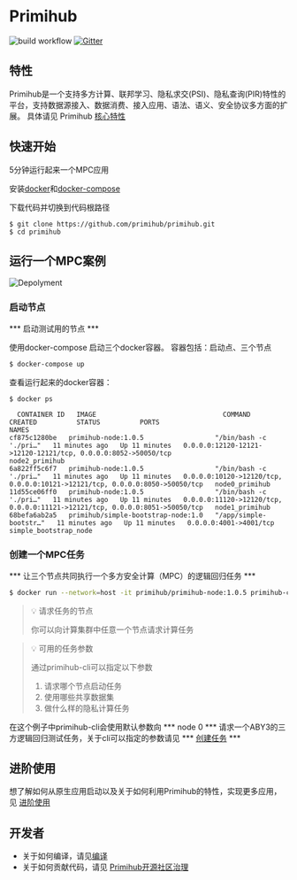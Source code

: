 # Primihub 
![build workflow](https://github.com/primihub/primihub/actions/workflows/main.yml/badge.svg?branch=master)
[![Gitter](https://badges.gitter.im/primihub/community.svg)](https://gitter.im/primihub/community?utm_source=badge&utm_medium=badge&utm_campaign=pr-badge)
## 特性
 Primihub是一个支持多方计算、联邦学习、隐私求交(PSI)、隐私查询(PIR)特性的平台，支持数据源接入、数据消费、接入应用、语法、语义、安全协议多方面的扩展。 具体请见 Primihub [核心特性](http://docs.primihub.com/docs/category/%E6%A0%B8%E5%BF%83%E7%89%B9%E6%80%A7)

## 快速开始

5分钟运行起来一个MPC应用


安装[docker](https://docs.docker.com/install/overview/)和[docker-compose](https://docs.docker.com/compose/install/)

下载代码并切换到代码根路径

```
$ git clone https://github.com/primihub/primihub.git
$ cd primihub
```


## 运行一个MPC案例
![Depolyment](doc/tutorial-depolyment.jpg)


### 启动节点
 

 *** 启动测试用的节点 *** 
   
   使用docker-compose 启动三个docker容器。
   容器包括：启动点、三个节点

  ```bash
  $ docker-compose up
  ```

查看运行起来的docker容器：

```bash
$ docker ps
```
```
  CONTAINER ID   IMAGE                                COMMAND                  CREATED          STATUS          PORTS                                                                         NAMES
cf875c1280be   primihub-node:1.0.5                  "/bin/bash -c './pri…"   11 minutes ago   Up 11 minutes   0.0.0.0:12120-12121->12120-12121/tcp, 0.0.0.0:8052->50050/tcp                 node2_primihub
6a822ff5c6f7   primihub-node:1.0.5                  "/bin/bash -c './pri…"   11 minutes ago   Up 11 minutes   0.0.0.0:10120->12120/tcp, 0.0.0.0:10121->12121/tcp, 0.0.0.0:8050->50050/tcp   node0_primihub
11d55ce06ff0   primihub-node:1.0.5                  "/bin/bash -c './pri…"   11 minutes ago   Up 11 minutes   0.0.0.0:11120->12120/tcp, 0.0.0.0:11121->12121/tcp, 0.0.0.0:8051->50050/tcp   node1_primihub
68befa6ab2a5   primihub/simple-bootstrap-node:1.0   "/app/simple-bootstr…"   11 minutes ago   Up 11 minutes   0.0.0.0:4001->4001/tcp                                                        simple_bootstrap_node

```                                                   


### 创建一个MPC任务

*** 让三个节点共同执行一个多方安全计算（MPC）的逻辑回归任务 ***


```bash
$ docker run --network=host -it primihub/primihub-node:1.0.5 primihub-cli --server=127.0.0.1:8050
```

> 💡 请求任务的节点
>  
> 你可以向计算集群中任意一个节点请求计算任务
>

> 💡 可用的任务参数
> 
> 通过primihub-cli可以指定以下参数
>  1. 请求哪个节点启动任务
>  2. 使用哪些共享数据集
>  3. 做什么样的隐私计算任务
 
在这个例子中primihub-cli会使用默认参数向 *** node 0 *** 请求一个ABY3的三方逻辑回归测试任务，关于cli可以指定的参数请见  *** [创建任务]([http://docs.primihub.com/docs/advance-usage/create-tasks](https://docs.primihub.com/docs/category/%E5%88%9B%E5%BB%BA%E4%BB%BB%E5%8A%A1)) ***



## 进阶使用
  想了解如何从原生应用启动以及关于如何利用Primihub的特性，实现更多应用，见 [进阶使用](http://docs.primihub.com/docs/category/%E8%BF%9B%E9%98%B6%E4%BD%BF%E7%94%A8)

## 开发者
  * 关于如何编译，请见[编译](http://docs.primihub.com/docs/developer-docs/build)
  * 关于如何贡献代码，请见 [Primihub开源社区治理](http://docs.primihub.com/docs/primihub-community)
